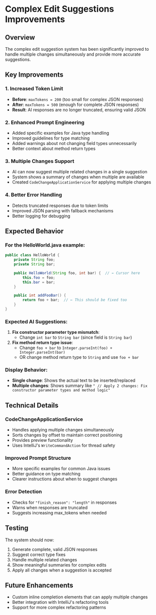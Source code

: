 # Complex Edit Suggestions Improvements

## Overview

The complex edit suggestion system has been significantly improved to handle multiple changes simultaneously and provide more accurate suggestions.

## Key Improvements

### 1. **Increased Token Limit**

- **Before**: `maxTokens = 200` (too small for complex JSON responses)
- **After**: `maxTokens = 500` (enough for complete JSON responses)
- **Result**: AI responses are no longer truncated, ensuring valid JSON

### 2. **Enhanced Prompt Engineering**

- Added specific examples for Java type handling
- Improved guidelines for type matching
- Added warnings about not changing field types unnecessarily
- Better context about method return types

### 3. **Multiple Changes Support**

- AI can now suggest multiple related changes in a single suggestion
- System shows a summary of changes when multiple are available
- Created `CodeChangeApplicationService` for applying multiple changes

### 4. **Better Error Handling**

- Detects truncated responses due to token limits
- Improved JSON parsing with fallback mechanisms
- Better logging for debugging

## Expected Behavior

### For the HelloWorld.java example:

```java
public class HelloWorld {
    private String foo;
    private String bar;

    public HelloWorld(String foo, int bar) {  // ← Cursor here
        this.foo = foo;
        this.bar = bar;
    }

    public int addFooBar() {
        return foo + bar;  // ← This should be fixed too
    }
}
```

### Expected AI Suggestions:

1. **Fix constructor parameter type mismatch**:
   - Change `int bar` to `String bar` (since field is `String bar`)
2. **Fix method return type issue**:
   - Change `foo + bar` to `Integer.parseInt(foo) + Integer.parseInt(bar)`
   - OR change method return type to `String` and use `foo + bar`

### Display Behavior:

- **Single change**: Shows the actual text to be inserted/replaced
- **Multiple changes**: Shows summary like `" // Apply 2 changes: Fix constructor parameter types and method logic"`

## Technical Details

### CodeChangeApplicationService

- Handles applying multiple changes simultaneously
- Sorts changes by offset to maintain correct positioning
- Provides preview functionality
- Uses IntelliJ's `WriteCommandAction` for thread safety

### Improved Prompt Structure

- More specific examples for common Java issues
- Better guidance on type matching
- Clearer instructions about when to suggest changes

### Error Detection

- Checks for `"finish_reason": "length"` in responses
- Warns when responses are truncated
- Suggests increasing max_tokens when needed

## Testing

The system should now:

1. Generate complete, valid JSON responses
2. Suggest correct type fixes
3. Handle multiple related changes
4. Show meaningful summaries for complex edits
5. Apply all changes when a suggestion is accepted

## Future Enhancements

- Custom inline completion elements that can apply multiple changes
- Better integration with IntelliJ's refactoring tools
- Support for more complex refactoring patterns
